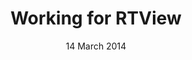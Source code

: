 ---
title: Working for RTView
description: I started working for <a href="http://rtview.eu/aboutus/" rel="noopener noreferrer" target="_blank">RTView</a> developing Virtual Reality experiences using Unreal Engine 4. 
date: 14 March 2014
category: work
layout: page
published: true
---
